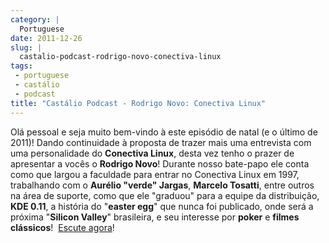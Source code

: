 ```yaml
---
category: |
  Portuguese
date: 2011-12-26
slug: |
  castalio-podcast-rodrigo-novo-conectiva-linux
tags:
 - portuguese
 - castálio
 - podcast
title: "Castálio Podcast - Rodrigo Novo: Conectiva Linux"
---
```


Olá pessoal e seja muito bem-vindo à este episódio de natal (e o último
de 2011)! Dando continuidade à proposta de trazer mais uma entrevista
com uma personalidade do **Conectiva Linux**, desta vez tenho o prazer
de apresentar a vocês o **Rodrigo Novo**! Durante nosso bate-papo ele
conta como que largou a faculdade para entrar no Conectiva Linux em
1997, trabalhando com o **Aurélio "verde" Jargas**, **Marcelo Tosatti**,
entre outros na área de suporte, como que ele "graduou" para a equipe da
distribuição, **KDE 0.11**, a história do "**easter egg**" que nunca foi
publicado, onde será a próxima "**Silicon Valley**" brasileira, e seu
interesse por **poker** e **filmes clássicos**!  [Escute
agora](http://www.castalio.info/rodrigo-novo-conectiva-linux)!
